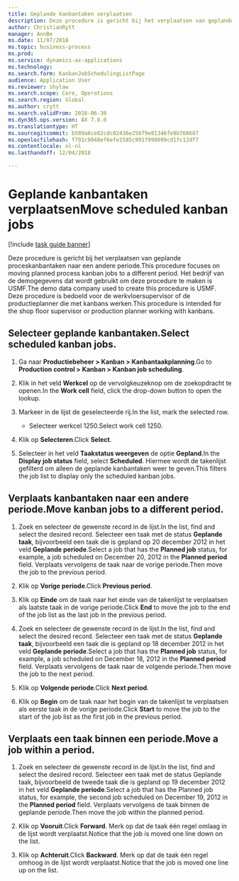 ```yaml
--- 
title: Geplande kanbantaken verplaatsen
description: Deze procedure is gericht bij het verplaatsen van geplande proceskanbantaken naar een andere periode.
author: ChristianRytt
manager: AnnBe
ms.date: 11/07/2018
ms.topic: business-process
ms.prod: 
ms.service: dynamics-ax-applications
ms.technology: 
ms.search.form: KanbanJobSchedulingListPage
audience: Application User
ms.reviewer: shylaw
ms.search.scope: Core, Operations
ms.search.region: Global
ms.author: crytt
ms.search.validFrom: 2016-06-30
ms.dyn365.ops.version: AX 7.0.0
ms.translationtype: HT
ms.sourcegitcommit: b589a6ce02cdc02436e256f9e81346fe8b766687
ms.openlocfilehash: f791c9048ef6efe1585c991f998099cd1fc12df7
ms.contentlocale: nl-nl
ms.lasthandoff: 12/04/2018

---
```


# <a name="move-scheduled-kanban-jobs"></a><span data-ttu-id="8c5f1-103">Geplande kanbantaken verplaatsen</span><span class="sxs-lookup"><span data-stu-id="8c5f1-103">Move scheduled kanban jobs</span></span>

[!include [task guide banner](../../includes/task-guide-banner.md)]

<span data-ttu-id="8c5f1-104">Deze procedure is gericht bij het verplaatsen van geplande proceskanbantaken naar een andere periode.</span><span class="sxs-lookup"><span data-stu-id="8c5f1-104">This procedure focuses on moving planned process kanban jobs to a different period.</span></span> <span data-ttu-id="8c5f1-105">Het bedrijf van de demogegevens dat wordt gebruikt om deze procedure te maken is USMF.</span><span class="sxs-lookup"><span data-stu-id="8c5f1-105">The demo data company used to create this procedure is USMF.</span></span> <span data-ttu-id="8c5f1-106">Deze procedure is bedoeld voor de werkvloersupervisor of de productieplanner die met kanbans werken.</span><span class="sxs-lookup"><span data-stu-id="8c5f1-106">This procedure is intended for the shop floor supervisor or production planner working with kanbans.</span></span>

## <a name="select-scheduled-kanban-jobs"></a><span data-ttu-id="8c5f1-107">Selecteer geplande kanbantaken.</span><span class="sxs-lookup"><span data-stu-id="8c5f1-107">Select scheduled kanban jobs.</span></span> 

1. <span data-ttu-id="8c5f1-108">Ga naar **Productiebeheer > Kanban > Kanbantaakplanning**.</span><span class="sxs-lookup"><span data-stu-id="8c5f1-108">Go to **Production control > Kanban > Kanban job scheduling**.</span></span> 

2. <span data-ttu-id="8c5f1-109">Klik in het veld **Werkcel** op de vervolgkeuzeknop om de zoekopdracht te openen.</span><span class="sxs-lookup"><span data-stu-id="8c5f1-109">In the **Work cell** field, click the drop-down button to open the lookup.</span></span> 

3. <span data-ttu-id="8c5f1-110">Markeer in de lijst de geselecteerde rij.</span><span class="sxs-lookup"><span data-stu-id="8c5f1-110">In the list, mark the selected row.</span></span> 
   - <span data-ttu-id="8c5f1-111">Selecteer werkcel 1250.</span><span class="sxs-lookup"><span data-stu-id="8c5f1-111">Select work cell 1250.</span></span> 
4. <span data-ttu-id="8c5f1-112">Klik op **Selecteren**.</span><span class="sxs-lookup"><span data-stu-id="8c5f1-112">Click **Select**.</span></span> 

5. <span data-ttu-id="8c5f1-113">Selecteer in het veld **Taakstatus weergeven** de optie **Gepland**.</span><span class="sxs-lookup"><span data-stu-id="8c5f1-113">In the **Display job status** field, select **Scheduled**.</span></span> <span data-ttu-id="8c5f1-114">Hiermee wordt de takenlijst gefilterd om alleen de geplande kanbantaken weer te geven.</span><span class="sxs-lookup"><span data-stu-id="8c5f1-114">This filters the job list to display only the scheduled kanban jobs.</span></span> 

## <a name="move-kanban-jobs-to-a-different-period"></a><span data-ttu-id="8c5f1-115">Verplaats kanbantaken naar een andere periode.</span><span class="sxs-lookup"><span data-stu-id="8c5f1-115">Move kanban jobs to a different period.</span></span> 

1. <span data-ttu-id="8c5f1-116">Zoek en selecteer de gewenste record in de lijst.</span><span class="sxs-lookup"><span data-stu-id="8c5f1-116">In the list, find and select the desired record.</span></span> <span data-ttu-id="8c5f1-117">Selecteer een taak met de status **Geplande taak**, bijvoorbeeld een taak die is gepland op 20 december 2012 in het veld **Geplande periode**.</span><span class="sxs-lookup"><span data-stu-id="8c5f1-117">Select a job that has the **Planned job** status, for example, a job scheduled on December 20, 2012 in the **Planned period** field.</span></span> <span data-ttu-id="8c5f1-118">Verplaats vervolgens de taak naar de vorige periode.</span><span class="sxs-lookup"><span data-stu-id="8c5f1-118">Then move the job to the previous period.</span></span> 

2. <span data-ttu-id="8c5f1-119">Klik op **Vorige periode**.</span><span class="sxs-lookup"><span data-stu-id="8c5f1-119">Click **Previous period**.</span></span> 

3. <span data-ttu-id="8c5f1-120">Klik op **Einde** om de taak naar het einde van de takenlijst te verplaatsen als laatste taak in de vorige periode.</span><span class="sxs-lookup"><span data-stu-id="8c5f1-120">Click **End** to move the job to the end of the job list as the last job in the previous period.</span></span> 

4. <span data-ttu-id="8c5f1-121">Zoek en selecteer de gewenste record in de lijst.</span><span class="sxs-lookup"><span data-stu-id="8c5f1-121">In the list, find and select the desired record.</span></span> <span data-ttu-id="8c5f1-122">Selecteer een taak met de status **Geplande taak**, bijvoorbeeld een taak die is gepland op 18 december 2012 in het veld **Geplande periode**.</span><span class="sxs-lookup"><span data-stu-id="8c5f1-122">Select a job that has the **Planned job** status, for example, a job scheduled on December 18, 2012 in the **Planned period** field.</span></span> <span data-ttu-id="8c5f1-123">Verplaats vervolgens de taak naar de volgende periode.</span><span class="sxs-lookup"><span data-stu-id="8c5f1-123">Then move the job to the next period.</span></span> 

5. <span data-ttu-id="8c5f1-124">Klik op **Volgende periode**.</span><span class="sxs-lookup"><span data-stu-id="8c5f1-124">Click **Next period**.</span></span> 

6. <span data-ttu-id="8c5f1-125">Klik op **Begin** om de taak naar het begin van de takenlijst te verplaatsen als eerste taak in de vorige periode.</span><span class="sxs-lookup"><span data-stu-id="8c5f1-125">Click **Start** to move the job to the start of the job list as the first job in the previous period.</span></span> 

## <a name="move-a-job-within-a-period"></a><span data-ttu-id="8c5f1-126">Verplaats een taak binnen een periode.</span><span class="sxs-lookup"><span data-stu-id="8c5f1-126">Move a job within a period.</span></span> 

1. <span data-ttu-id="8c5f1-127">Zoek en selecteer de gewenste record in de lijst.</span><span class="sxs-lookup"><span data-stu-id="8c5f1-127">In the list, find and select the desired record.</span></span> <span data-ttu-id="8c5f1-128">Selecteer een taak met de status Geplande taak, bijvoorbeeld de tweede taak die is gepland op 19 december 2012 in het veld **Geplande periode**.</span><span class="sxs-lookup"><span data-stu-id="8c5f1-128">Select a job that has the Planned job status, for example, the second job scheduled on December 19, 2012 in the **Planned period** field.</span></span> <span data-ttu-id="8c5f1-129">Verplaats vervolgens de taak binnen de geplande periode.</span><span class="sxs-lookup"><span data-stu-id="8c5f1-129">Then move the job within the planned period.</span></span> 

2. <span data-ttu-id="8c5f1-130">Klik op **Vooruit**.</span><span class="sxs-lookup"><span data-stu-id="8c5f1-130">Click **Forward**.</span></span> <span data-ttu-id="8c5f1-131">Merk op dat de taak één regel omlaag in de lijst wordt verplaatst.</span><span class="sxs-lookup"><span data-stu-id="8c5f1-131">Notice that the job is moved one line down on the list.</span></span> 

3. <span data-ttu-id="8c5f1-132">Klik op **Achteruit**.</span><span class="sxs-lookup"><span data-stu-id="8c5f1-132">Click **Backward**.</span></span> <span data-ttu-id="8c5f1-133">Merk op dat de taak één regel omhoog in de lijst wordt verplaatst.</span><span class="sxs-lookup"><span data-stu-id="8c5f1-133">Notice that the job is moved one line up on the list.</span></span>

